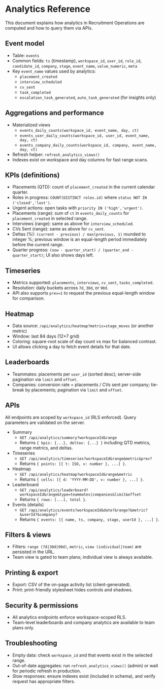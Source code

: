 # Analytics Reference

This document explains how analytics in Recruitment Operations are computed and how to query them via APIs.

## Event model

- Table: `events`
- Common fields: `ts` (timestamp), `workspace_id`, `user_id`, `role_id`, `candidate_id`, `company`, `stage`, `event_name`, `value_numeric`, `meta`
- Key `event_name` values used by analytics:
  - `placement_created`
  - `interview_scheduled`
  - `cv_sent`
  - `task_completed`
  - `escalation_task_generated`, `auto_task_generated` (for insights only)

## Aggregations and performance

- Materialized views
  - `events_daily_counts(workspace_id, event_name, day, ct)`
  - `events_user_daily_counts(workspace_id, user_id, event_name, day, ct)`
  - `events_company_daily_counts(workspace_id, company, event_name, day, ct)`
- Refresh helper: `refresh_analytics_views()`
- Indexes exist on workspace and day columns for fast range scans.

## KPIs (definitions)

- Placements (QTD): count of `placement_created` in the current calendar quarter.
- Roles in progress: `COUNT(DISTINCT roles.id)` where `status NOT IN ('closed','lost')`.
- Urgent actions: open tasks with `priority IN ('high','urgent')`.
- Placements (range): sum of `ct` in `events_daily_counts` for `placement_created` in selected range.
- Interviews (range): same as above for `interview_scheduled`.
- CVs Sent (range): same as above for `cv_sent`.
- Deltas (%): `(current - previous) / max(previous, 1)` rounded to integer %; previous window is an equal-length period immediately before the current range.
- Quarter progress: `(now - quarter_start) / (quarter_end - quarter_start)`; UI also shows days left.

## Timeseries

- Metrics supported: `placements`, `interviews`, `cv_sent`, `tasks_completed`.
- Resolution: daily buckets across `7d`, `30d`, or `90d`.
- API also supports `prev=1` to request the previous equal-length window for comparison.

## Heatmap

- Data source: `/api/analytics/heatmap?metric=stage_moves` (or another metric)
- Window: last 84 days (12×7 grid)
- Coloring: square-root scale of day count vs max for balanced contrast.
- UI allows clicking a day to fetch event details for that date.

## Leaderboards

- Teammates: placements per `user_id` (sorted desc); server-side pagination via `limit` and `offset`.
- Companies: conversion rate = placements / CVs sent per company; tie-break by placements; pagination via `limit` and `offset`.

## APIs

All endpoints are scoped by `workspace_id` (RLS enforced). Query parameters are validated on the server.

- Summary
  - `GET /api/analytics/summary?workspaceId&range`
  - Returns `{ kpis: {...}, deltas: {...} }` including QTD metrics, range metrics, and deltas.
- Timeseries
  - `GET /api/analytics/timeseries?workspaceId&range&metric&prev?`
  - Returns `{ points: [{ t: ISO, v: number }, ...] }`.
- Heatmap
  - `GET /api/analytics/heatmap?workspaceId&range&metric`
  - Returns `{ cells: [{ d: 'YYYY-MM-DD', v: number }, ...] }`.
- Leaderboard
  - `GET /api/analytics/leaderboard?workspaceId&range&type=teammates|companies&limit&offset`
  - Returns `{ rows: [...], total }`.
- Events (details)
  - `GET /api/analytics/events?workspaceId&date?&range?&metric?&userId?&company?`
  - Returns `{ events: [{ name, ts, company, stage, userId }, ...] }`.

## Filters & views

- Filters: `range (7d|30d|90d)`, `metric`, `view (individual|team)` are persisted in the URL.
- Team view is gated to team plans; individual view is always available.

## Printing & export

- Export: CSV of the on-page activity list (client-generated).
- Print: print-friendly stylesheet hides controls and shadows.

## Security & permissions

- All analytics endpoints enforce workspace-scoped RLS.
- Team-level leaderboards and company analytics are available to team plans only.

## Troubleshooting

- Empty data: check `workspace_id` and that events exist in the selected range.
- Out-of-date aggregates: run `refresh_analytics_views()` (admin) or wait for periodic refresh in production.
- Slow responses: ensure indexes exist (included in schema), and verify request has appropriate filters.

